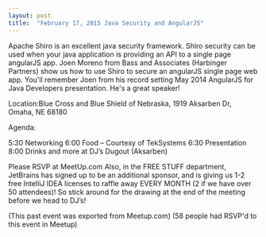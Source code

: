 ```yaml
---
layout: post
title:  "February 17, 2015 Java Security and AngularJS"
---
```


Apache Shiro is an excellent java security framework. Shiro security can be used when your java application is providing an API to a single page angularJS app. Joen Moreno from Bass and Associates (Harbinger Partners) show us how to use Shiro to secure an angularJS single page web app. You'll remember Joen from his record setting May 2014 AngularJS for Java Developers presentation. He's a great speaker!

Location:Blue Cross and Blue Shield of Nebraska, 1919 Aksarben Dr, Omaha, NE 68180

Agenda:

5:30 Networking 6:00 Food – Courtesy of TekSystems 6:30 Presentation 8:00 Drinks and more at DJ’s Dugout (Aksarben)

Please RSVP at MeetUp.com
Also, in the FREE STUFF department, JetBrains has signed up to be an additional sponsor, and is giving us 1-2 free IntelliJ IDEA licenses to raffle away EVERY MONTH (2 if we have over 50 attendees)! So stick around for the drawing at the end of the meeting before we head to DJ’s!

(This past event was exported from Meetup.com)
(58 people had RSVP'd to this event in Meetup)